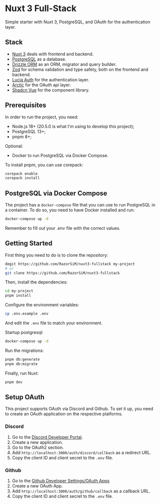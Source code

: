 # Nuxt 3 Full-Stack
Simple starter with Nuxt 3, PostgreSQL, and OAuth for the authentication layer.

## Stack
- [Nuxt 3](https://v3.nuxtjs.org/) deals with frontend and backend.
- [PostgreSQL](https://postgresql.org/) as a database.
- [Drizzle ORM](https://orm.drizzle.team/) as an ORM, migrator and query builder.
- [Zod](https://zod.dev/) for schema validation and type safety, both on the frontend and backend.
- [Lucia Auth](https://lucia-auth.com/) for the authentication layer.
- [Arctic](https://arctic.js.org/) for the OAuth api layer.
- [Shadcn Vue](https://www.shadcn-vue.com/) for the component library.

## Prerequisites
In order to run the project, you need:
- Node.js 18+ (20.5.0 is what I'm using to develop this project);
- PostgreSQL 13+;
- pnpm 8+;

Optional:
- Docker to run PostgreSQL via Docker Compose.

To install pnpm, you can use corepack:
```bash
corepack enable
corepack install
```

## PostgreSQL via Docker Compose
The project has a `docker-compose` file that you can use to run PostgreSQL in a container. To do so, you need to have Docker installed and run:

```bash
docker-compose up -d
```

Remember to fill out your .env file with the correct values.

## Getting Started

First thing you need to do is to clone the repository:
```bash
degit https://github.com/RazorSiM/nuxt3-fullstack my-project
# or
git clone https://github.com/RazorSiM/nuxt3-fullstack
```

Then, install the dependencies:
```bash
cd my-project
pnpm install
```

Configure the environment variables:
```bash
cp .env.example .env
```
And edit the `.env` file to match your environment.

Startup postgresql:
```bash
docker-compose up -d
```

Run the migrations:
```bash
pnpm db:generate
pnpm db:migrate
```

Finally, run Nuxt:
```bash
pnpm dev
```

## Setup OAuth
This project supports OAuth via Discord and Github. To set it up, you need to create an OAuth application on the respective platforms.

### Discord
1. Go to the [Discord Developer Portal](https://discord.com/developers/applications).
2. Create a new application.
3. Go to the OAuth2 section.
4. Add `http://localhost:3000/auth/discord/callback` as a redirect URL.
5. Copy the client ID and client secret to the `.env` file.

### Github
1. Go to the [Github Developer Settings/OAuth Apps](https://github.com/settings/developers)
2. Create a new OAuth App.
3. Add `http://localhost:3000/auth/github/callback` as a callback URL.
4. Copy the client ID and client secret to the `.env` file.
